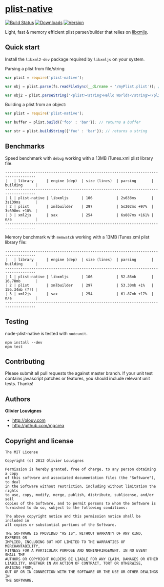 # [plist-native](http://mgcrea.github.com/node-plist-native)

[![Build Status](http://img.shields.io/travis/mgcrea/node-plist-native/master.svg?style=flat)](http://travis-ci.org/mgcrea/node-plist-native) [![Downloads](https://img.shields.io/npm/dm/plist-native.svg)](https://www.npmjs.com/package/plist-native) [![Version](https://img.shields.io/npm/v/plist-native.svg)](https://github.com/mgcrea/node-plist-native/releases)

Light, fast & memory efficient plist parser/builder that relies on [libxmljs](https://github.com/polotek/libxmljs).

Quick start
-----------

Install the `libxml2-dev` package required by `libxmljs` on your system.

Parsing a plist from file/string
``` javascript
var plist = require('plist-native');

var obj = plist.parse(fs.readFileSync(__dirname + '/myPlist.plist')); // parses a buffer

var obj2 = plist.parseString('<plist><string>Hello World!</string></plist>'); // parses a string

```

Building a plist from an object:
``` javascript
var plist = require('plist-native');

var buffer = plist.build({'foo' : 'bar'}); // returns a buffer

var str = plist.buildString({'foo' : 'bar'}); // returns a string

```

Benchmarks
----------

Speed benchmark with `debug` working with a 13MB iTunes.xml plist library file:

>
	------------------------------------------------------------------------------------
	|   | library      | engine (dep)  | size (lines)  | parsing       | building      |
	------------------------------------------------------------------------------------
	| 1 | plist-native | libxmljs      | 106           | 2s638ms       | 3s139ms       |
	| 2 | plist        | xmlbuilder    | 297           | 5s202ms +97%  | 3s698ms +18%  |
	| 3 | xml2js       | sax           | 254           | 6s887ms +161% | n/a           |
	------------------------------------------------------------------------------------

Memory benchmark with `memwatch` working with a 13MB iTunes.xml plist library file:

>
	------------------------------------------------------------------------------------
	|   | library      | engine (dep)  | size (lines)  | parsing       | building      |
	------------------------------------------------------------------------------------
	| 1 | plist-native | libxmljs      | 106           | 52.86mb       | 16.78mb       |
	| 2 | plist        | xmlbuilder    | 297           | 53.30mb +1%   | 156.34mb (?!) |
	| 3 | xml2js       | sax           | 254           | 61.87mb +17%  | n/a           |
	------------------------------------------------------------------------------------

Testing
-------

node-plist-native is tested with `nodeunit`.

>
	npm install --dev
	npm test

Contributing
------------

Please submit all pull requests the against master branch. If your unit test contains javascript patches or features, you should include relevant unit tests. Thanks!

Authors
-------

**Olivier Louvignes**

+ http://olouv.com
+ http://github.com/mgcrea

Copyright and license
---------------------

	The MIT License

	Copyright (c) 2012 Olivier Louvignes

	Permission is hereby granted, free of charge, to any person obtaining a copy
	of this software and associated documentation files (the "Software"), to deal
	in the Software without restriction, including without limitation the rights
	to use, copy, modify, merge, publish, distribute, sublicense, and/or sell
	copies of the Software, and to permit persons to whom the Software is
	furnished to do so, subject to the following conditions:

	The above copyright notice and this permission notice shall be included in
	all copies or substantial portions of the Software.

	THE SOFTWARE IS PROVIDED "AS IS", WITHOUT WARRANTY OF ANY KIND, EXPRESS OR
	IMPLIED, INCLUDING BUT NOT LIMITED TO THE WARRANTIES OF MERCHANTABILITY,
	FITNESS FOR A PARTICULAR PURPOSE AND NONINFRINGEMENT. IN NO EVENT SHALL THE
	AUTHORS OR COPYRIGHT HOLDERS BE LIABLE FOR ANY CLAIM, DAMAGES OR OTHER
	LIABILITY, WHETHER IN AN ACTION OF CONTRACT, TORT OR OTHERWISE, ARISING FROM,
	OUT OF OR IN CONNECTION WITH THE SOFTWARE OR THE USE OR OTHER DEALINGS IN
	THE SOFTWARE.
